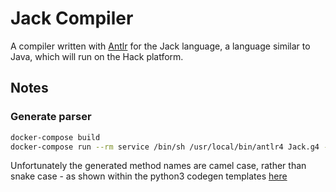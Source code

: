 # Jack Compiler

A compiler written with [Antlr](https://www.antlr.org/) for the Jack language, a language similar to Java, which will
run on the Hack platform.

## Notes

### Generate parser

```bash
docker-compose build
docker-compose run --rm service /bin/sh /usr/local/bin/antlr4 Jack.g4 -Dlanguage=Python3 -visitor -o parser
```

Unfortunately the generated method names are camel case, rather than snake case - as shown within the python3
codegen templates [here](https://github.com/antlr/antlr4/blob/837aa60e2c4736e242432c2ac93ed2de3b9eff3b/tool/resources/org/antlr/v4/tool/templates/codegen/Python3/Python3.stg#L104)

